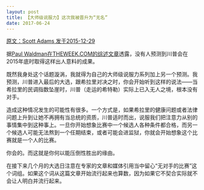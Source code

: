 ```yaml
---
layout: post
title: 【大师级说服力】这次我被晋升为“无名”
date: 2017-06-24
---
```



 [原文：Scott Adams  发于2015-12-29][1]

据[Paul Waldman在THEWEEK.COM的综述文章][2]透露，没有人预测到川普会在2015年底时取得这样出人意料的成果。

既然我身处这个话题漩涡，我就得为自己的大师级说服力系列加上另一个预测。我预测，川普进入最后的大选，跟希拉里对决之时，你会开始听到这样的说法——当希拉里的民调指数坠崖时，川普（走运的希特勒）实际上已入无人之境，根本没有对手。

造成这种情况发生的可能性有很多。一个方式是，如果希拉里的健康问题或者法律问题上升到让她不再拥有当总统的资质，川普适时而出，说服我们把注意力从别的事情集中到这种事上。一旦你开始想象比赛中一个候选人各种条件都合格，而另一个候选人可能无法熬到一个任期结束，或者可能会进监狱，你就会开始想象这个比赛就是一个人的比赛。

你会的。而这就是你何以能压倒性胜出的缘由。

在接下来几个月的大选日注意在专家的文章和媒体引用当中留心“无对手的比赛”这个词组。如果这个词从这篇文章开始流行起来也算数，因为如果它不契合实际就不会让人明白并流行起来。


[1]: http://blog.dilbert.com/post/136213376041/the-time-i-got-promoted-to-nobody


[2]: http://theweek.com/articles/596337/how-donald-trump-schooled-political-pundits





